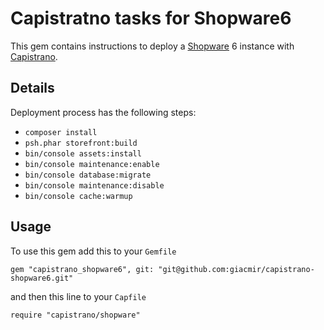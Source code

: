 Capistratno tasks for Shopware6
===============================

This gem contains instructions to deploy a [Shopware](https://www.shopware.com) 6 instance with [Capistrano](https://capistranorb.com/).

Details
-------

Deployment process has the following steps:

* `composer install`
* `psh.phar storefront:build`
* `bin/console assets:install`
* `bin/console maintenance:enable`
* `bin/console database:migrate`
* `bin/console maintenance:disable`
* `bin/console cache:warmup`

Usage
-----

To use this gem add this to your `Gemfile`

`gem "capistrano_shopware6", git: "git@github.com:giacmir/capistrano-shopware6.git"`

and then this line to your `Capfile`

`require "capistrano/shopware"`
